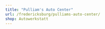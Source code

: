 ```yaml
---
title: "Pulliam's Auto Center"
url: /fredericksburg/pulliams-auto-center/
shop: Autowerkstatt
---
```

